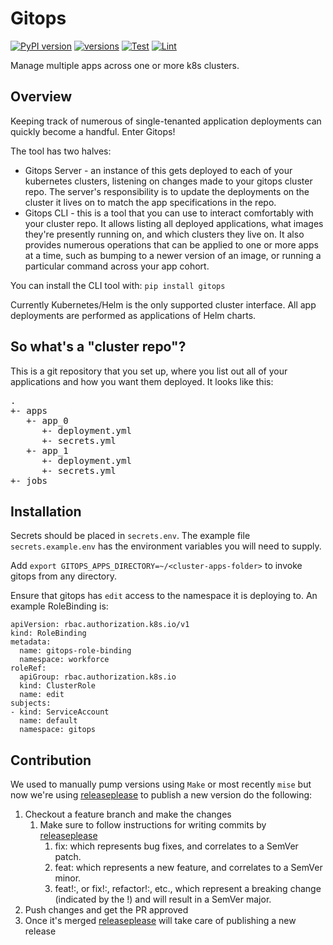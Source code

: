 # Gitops

[![PyPI version](https://badge.fury.io/py/gitops.svg)](https://pypi.org/project/gitops/)
[![versions](https://img.shields.io/pypi/pyversions/gitops.svg)](https://pypi.org/project/gitops/)
[![Test](https://github.com/uptick/gitops/workflows/Test/badge.svg)](https://github.com/uptick/gitops/actions?query=workflow%3ATest)
[![Lint](https://github.com/uptick/gitops/workflows/Lint/badge.svg)](https://github.com/uptick/gitops/actions?query=workflow%3ALint)

Manage multiple apps across one or more k8s clusters.

## Overview

Keeping track of numerous of single-tenanted application deployments can quickly become a handful. Enter Gitops!

The tool has two halves:

- Gitops Server - an instance of this gets deployed to each of your kubernetes clusters, listening on changes made to your gitops cluster repo. The server's responsibility is to update the deployments on the cluster it lives on to match the app specifications in the repo.
- Gitops CLI - this is a tool that you can use to interact comfortably with your cluster repo. It allows listing all deployed applications, what images they're presently running on, and which clusters they live on. It also provides numerous operations that can be applied to one or more apps at a time, such as bumping to a newer version of an image, or running a particular command across your app cohort.

You can install the CLI tool with: `pip install gitops`

Currently Kubernetes/Helm is the only supported cluster interface. All app deployments are performed as applications of Helm charts.

## So what's a "cluster repo"?

This is a git repository that you set up, where you list out all of your applications and how you want them deployed. It looks like this:

<pre>
.
+- apps
   +- app_0
      +- deployment.yml
      +- secrets.yml
   +- app_1
      +- deployment.yml
      +- secrets.yml
+- jobs
</pre>

## Installation

Secrets should be placed in `secrets.env`. The example file `secrets.example.env` has the environment variables you will need to supply.

Add `export GITOPS_APPS_DIRECTORY=~/<cluster-apps-folder>` to invoke gitops from any directory.

Ensure that gitops has `edit` access to the namespace it is deploying to. An example RoleBinding is:

```
apiVersion: rbac.authorization.k8s.io/v1
kind: RoleBinding
metadata:
  name: gitops-role-binding
  namespace: workforce
roleRef:
  apiGroup: rbac.authorization.k8s.io
  kind: ClusterRole
  name: edit
subjects:
- kind: ServiceAccount
  name: default
  namespace: gitops
```

## Contribution
We used to manually pump versions using `Make` or most recently `mise` but now we're using [releaseplease](https://github.com/googleapis/release-please) to publish a new version do the following:
1. Checkout a feature branch and make the changes
   1. Make sure to follow instructions for writing commits by [releaseplease](https://github.com/googleapis/release-please)
      1. fix: which represents bug fixes, and correlates to a SemVer patch.
      2. feat: which represents a new feature, and correlates to a SemVer minor.
      3. feat!:, or fix!:, refactor!:, etc., which represent a breaking change (indicated by the !) and will result in a SemVer major.
2. Push changes and get the PR approved
3. Once it's merged [releaseplease](https://github.com/googleapis/release-please) will take care of publishing a new release
